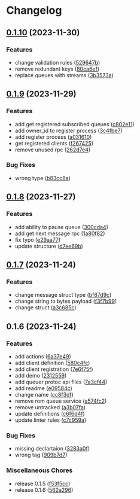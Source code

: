 # Changelog

## [0.1.10](https://github.com/gsols/proto-apis/compare/v0.1.9...v0.1.10) (2023-11-30)


### Features

* change validation rules ([529647b](https://github.com/gsols/proto-apis/commit/529647bb8d624bbd1dcda874b8f1b81f1b43641a))
* remove redundant keys ([80ca6ef](https://github.com/gsols/proto-apis/commit/80ca6ef65a07b357188d039294da153ef94a9cc6))
* replace queues with streams ([3b3573a](https://github.com/gsols/proto-apis/commit/3b3573a21a7267e5f287e76bcdc7542ead3599ad))

## [0.1.9](https://github.com/gsols/proto-apis/compare/v0.1.8...v0.1.9) (2023-11-29)


### Features

* add get registered subscribed queues ([c802e11](https://github.com/gsols/proto-apis/commit/c802e11e72687c90b00a5d54beb804702f4c90cc))
* add owner_id to register process ([3c4fbe7](https://github.com/gsols/proto-apis/commit/3c4fbe7af59c3f5bc00afde058456597af488416))
* add register process ([a031610](https://github.com/gsols/proto-apis/commit/a031610459aea36398a318191510c453e9aaf5ab))
* get registered clients ([f267425](https://github.com/gsols/proto-apis/commit/f2674258492afca468e70deb07aa4fdd0ab3baf7))
* remove unused rpc ([262d7e4](https://github.com/gsols/proto-apis/commit/262d7e422e5f0d2275065b439f8891f53b06f2d6))


### Bug Fixes

* wrong type ([b03cc8a](https://github.com/gsols/proto-apis/commit/b03cc8aa09ca69de8c70f77f94107b6e0b9c53e7))

## [0.1.8](https://github.com/gsols/proto-apis/compare/v0.1.7...v0.1.8) (2023-11-27)


### Features

* add ability to pause queue ([300cda4](https://github.com/gsols/proto-apis/commit/300cda4e7a349d82470cc8ca38a1f527418fdacf))
* add get next message rpc ([1a80f82](https://github.com/gsols/proto-apis/commit/1a80f824c84c50b0ea1a39b60bfcc86ac70b122b))
* fix typo ([e29aa77](https://github.com/gsols/proto-apis/commit/e29aa7758adf4e52d27dda395384564110bbdc9d))
* update structure ([d7ee69b](https://github.com/gsols/proto-apis/commit/d7ee69b7d995b72096ffa613de470ed4a4b7c71d))

## [0.1.7](https://github.com/gsols/proto-apis/compare/v0.1.6...v0.1.7) (2023-11-24)


### Features

* change message struct type ([bf87d9c](https://github.com/gsols/proto-apis/commit/bf87d9c01fb0868a4f71020b995f030b25a7003e))
* change string to bytes payload ([f3f7b99](https://github.com/gsols/proto-apis/commit/f3f7b994730fa154a8524e4b571e3fc4d9cc2743))
* change struct ([a3c685c](https://github.com/gsols/proto-apis/commit/a3c685c0828c48d5522d4e64577092f58fb221ed))

## 0.1.6 (2023-11-24)


### Features

* add actions ([6a37e49](https://github.com/gsols/proto-apis/commit/6a37e4985a3060948fe40eb9e0dee63ae44aace5))
* add client definition ([580c4fc](https://github.com/gsols/proto-apis/commit/580c4fc9370a685760f5d01cc13628d53f49666a))
* add client registration ([7e6f75f](https://github.com/gsols/proto-apis/commit/7e6f75f5c5dd933919e10f9afbefcdcc2047a393))
* add demo ([2312559](https://github.com/gsols/proto-apis/commit/2312559ae77963ba6c9cfeb8eda7a4290c29ee8c))
* add queuer protoc api files ([7a3cf44](https://github.com/gsols/proto-apis/commit/7a3cf4443cc91bb0812895f9b0953be92b77de56))
* add readme ([e09584c](https://github.com/gsols/proto-apis/commit/e09584cf01f03e479a1a0f11709f7c5eaf7858a6))
* change name ([cc8f3df](https://github.com/gsols/proto-apis/commit/cc8f3df6b02feaaac06f596cb1054da5ff436eee))
* remove rom queue service ([a574fc2](https://github.com/gsols/proto-apis/commit/a574fc27df09ddc1df29b0bd7271e4b25db0ef26))
* remove untracked ([a3b07fa](https://github.com/gsols/proto-apis/commit/a3b07fac5f1c7dc723e1287782d64245033032ca))
* update definitions ([c6f6d4f](https://github.com/gsols/proto-apis/commit/c6f6d4f60dfc4ba9212ca03f30d907fb731f65f3))
* update linter rules ([c7c959a](https://github.com/gsols/proto-apis/commit/c7c959afbb030afed9e296ca71530c913fb69efc))


### Bug Fixes

* missing declartaion ([3283a0f](https://github.com/gsols/proto-apis/commit/3283a0f919d32beb9f96607cdea92a7e42898190))
* wrong tag ([909b7d7](https://github.com/gsols/proto-apis/commit/909b7d79450e99829b1cfc7a62be1fbf21abcffa))


### Miscellaneous Chores

* release 0.1.5 ([f53f5cc](https://github.com/gsols/proto-apis/commit/f53f5cce4b6a908781a666db4fa14a3a63389400))
* release 0.1.6 ([562a296](https://github.com/gsols/proto-apis/commit/562a296f0b9bc27b052ac71a37586091d0296910))

